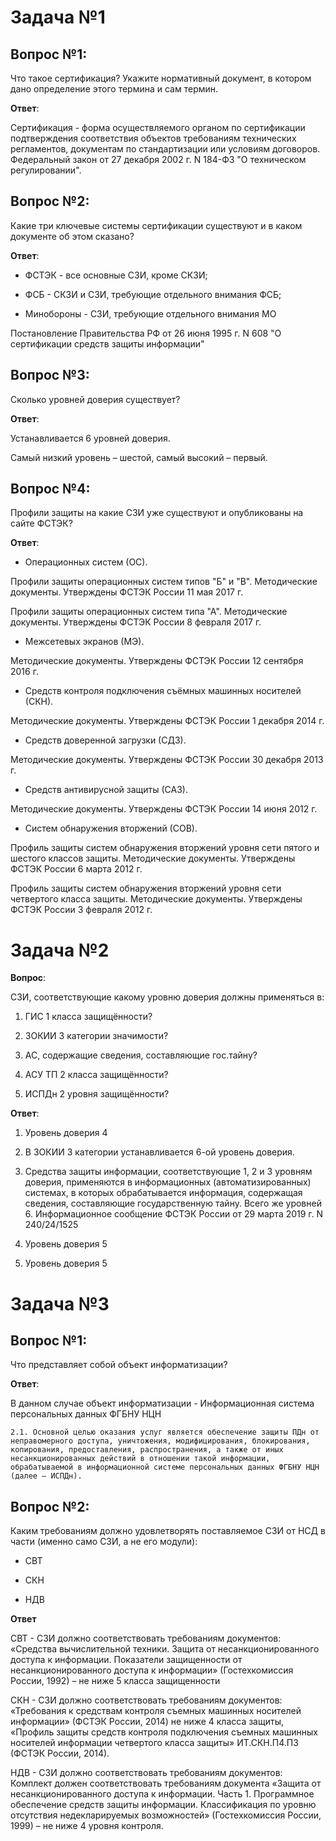 # **Задача №1**

## **Вопрос №1**:

Что такое сертификация? Укажите нормативный документ, в котором дано определение этого термина и сам термин.

**Ответ**:

Cертификация - форма осуществляемого органом по сертификации подтверждения соответствия объектов требованиям технических регламентов, документам по стандартизации или условиям договоров. Федеральный закон от 27 декабря 2002 г. N 184-ФЗ "О техническом регулировании".

## **Вопрос №2**:

Какие три ключевые системы сертификации существуют и в каком документе об этом сказано?

**Ответ**:

* ФСТЭК - все основные СЗИ, кроме СКЗИ;

* ФСБ - СКЗИ и СЗИ, требующие отдельного внимания ФСБ;

* Минобороны - СЗИ, требующие отдельного внимания МО

Постановление Правительства РФ от 26 июня 1995 г. N 608 "О сертификации средств защиты информации"

## **Вопрос №3**:

Сколько уровней доверия существует?

**Ответ**:

Устанавливается 6 уровней доверия.

Самый низкий уровень – шестой, самый высокий – первый.


## **Вопрос №4**:

Профили защиты на какие СЗИ уже существуют и опубликованы на сайте ФСТЭК?

**Ответ**:

* Операционных систем (ОС). 

Профили защиты операционных систем типов "Б" и "В". Методические документы. Утверждены ФСТЭК России 11 мая 2017 г. 

Профили защиты операционных систем типа "А". Методические документы. Утверждены ФСТЭК России 8 февраля 2017 г.

* Межсетевых экранов (МЭ).

Методические документы. Утверждены ФСТЭК России 12 сентября 2016 г.

* Средств контроля подключения съёмных машинных носителей (СКН).

Методические документы. Утверждены ФСТЭК России 1 декабря 2014 г.

* Средств доверенной загрузки (СДЗ).

Методические документы. Утверждены ФСТЭК России 30 декабря 2013 г.

* Средств антивирусной защиты (САЗ).

Методические документы. Утверждены ФСТЭК России 14 июня 2012 г.

* Систем обнаружения вторжений (СОВ).

Профиль защиты систем обнаружения вторжений уровня сети пятого и шестого классов защиты. Методические документы. Утверждены ФСТЭК России 6 марта 2012 г.

Профиль защиты систем обнаружения вторжений уровня сети четвертого класса защиты. Методические документы. Утверждены ФСТЭК России 3 февраля 2012 г.

# **Задача №2**

**Вопрос**:

СЗИ, соответствующие какому уровню доверия должны применяться в:

1. ГИС 1 класса защищённости?

1. ЗОКИИ 3 категории значимости?

1. АС, содержащие сведения, составляющие гос.тайну?

1. АСУ ТП 2 класса защищённости?

1. ИСПДн 2 уровня защищённости?

**Ответ**:

1. Уровень доверия 4

1. В ЗОКИИ 3 категории устанавливается 6-ой уровень доверия.

1. Средства защиты информации, соответствующие 1, 2 и 3 уровням доверия, применяются в информационных (автоматизированных) системах, в которых обрабатывается информация, содержащая сведения, составляющие государственную тайну. Всего же уровней 6.
Информационное сообщение ФСТЭК России от 29 марта 2019 г. N 240/24/1525

1. Уровень доверия 5

1. Уровень доверия 5

# **Задача №3**

## **Вопрос №1**:

Что представляет собой объект информатизации?

**Ответ**:

В данном случае объект информатизации - Информационная система персональных данных ФГБНУ НЦН

```
2.1. Основной целью оказания услуг является обеспечение защиты ПДн от неправомерного доступа, уничтожения, модифицирования, блокирования, копирования, предоставления, распространения, а также от иных несанкционированных действий в отношении такой информации, обрабатываемой в информационной системе персональных данных ФГБНУ НЦН (далее – ИСПДн).
```

## **Вопрос №2**:

Каким требованиям должно удовлетворять поставляемое СЗИ от НСД в части (именно само СЗИ, а не его модули):

* СВТ

* СКН

* НДВ

**Ответ**

СВТ - СЗИ должно соответствовать требованиям документов: «Средства вычислительной техники. Защита от несанкционированного доступа к информации. Показатели защищенности от несанкционированного доступа к информации» (Гостехкомиссия России, 1992) – не ниже 5 класса защищенности

СКН - СЗИ должно соответствовать требованиям документов: «Требования к средствам контроля съемных машинных носителей информации» (ФСТЭК России, 2014) не ниже 4 класса защиты, «Профиль защиты средств контроля подключения съемных машинных носителей информации четвертого класса защиты» ИТ.СКН.П4.ПЗ (ФСТЭК России, 2014). 

НДВ - СЗИ должно соответствовать требованиям документов: Комплект должен соответствовать требованиям документа «Защита от несанкционированного доступа к информации. Часть 1. Программное обеспечение средств защиты информации. Классификация по уровню отсутствия недекларируемых возможностей» (Гостехкомиссия России, 1999) – не ниже 4 уровня контроля.
